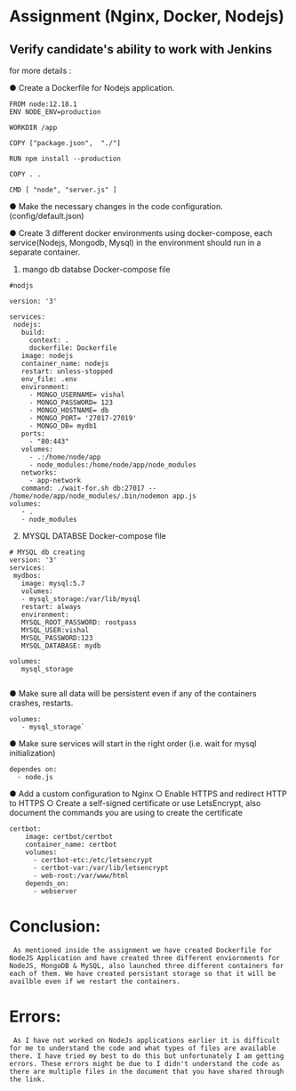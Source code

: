 # Assignment (Nginx, Docker, Nodejs)
## Verify candidate's ability to work with Jenkins
for more details : 

● Create a Dockerfile for Nodejs application.

~~~
FROM node:12.18.1
ENV NODE_ENV=production

WORKDIR /app

COPY ["package.json",  "./"]

RUN npm install --production

COPY . .

CMD [ "node", "server.js" ]
~~~

● Make the necessary changes in the code configuration.
(config/default.json)


● Create 3 different docker environments using docker-compose, each
service(Nodejs, Mongodb, Mysql) in the environment should run in a
separate container.
1. mango db databse Docker-compose file
 ~~~
 #nodjs

version: '3'

services:
  nodejs:
    build:
      context: .
      dockerfile: Dockerfile
    image: nodejs
    container_name: nodejs
    restart: unless-stopped
    env_file: .env
    environment:
      - MONGO_USERNAME= vishal
      - MONGO_PASSWORD= 123
      - MONGO_HOSTNAME= db
      - MONGO_PORT= '27017-27019'
      - MONGO_DB= mydb1
    ports:
      - "80:443"
    volumes:
      - .:/home/node/app
      - node_modules:/home/node/app/node_modules
    networks:
      - app-network
    command: ./wait-for.sh db:27017 -- /home/node/app/node_modules/.bin/nodemon app.js
volumes:
	- .
	- node_modules
 ~~~
2.  MYSQL DATABSE Docker-compose file
 ~~~
 # MYSQL db creating
version: '3'  
services:
  mydbos:
    image: mysql:5.7
    volumes:
	- mysql_storage:/var/lib/mysql
    restart: always
    environment:
	MYSQL_ROOT_PASSWORD: rootpass
	MYSQL_USER:vishal
	MYSQL_PASSWORD:123
	MYSQL_DATABASE: mydb

volumes:
    mysql_storage		
    
 ~~~
● Make sure all data will be persistent even if any of the containers crashes,
restarts.
~~~
volumes:
   - mysql_storage`
 ~~~  
● Make sure services will start in the right order (i.e. wait for mysql
initialization)
~~~
dependes on:
  - node.js
 ~~~
● Add a custom configuration to Nginx
○ Enable HTTPS and redirect HTTP to HTTPS
○ Create a self-signed certificate or use LetsEncrypt, also document
the commands you are using to create the certificate
~~~
certbot:
    image: certbot/certbot
    container_name: certbot
    volumes:
      - certbot-etc:/etc/letsencrypt
      - certbot-var:/var/lib/letsencrypt
      - web-root:/var/www/html
    depends_on:
      - webserver
  ~~~

# Conclusion:
     As mentioned inside the assignment we have created Dockerfile for NodeJS Application and have created three different enviornments for NodeJS, MongoDB & MySQL, also launched three different containers for each of them. We have created persistant storage so that it will be availble even if we restart the containers.
     
# Errors:
     As I have not worked on NodeJs applications earlier it is difficult for me to understand the code and what types of files are available there. I have tried my best to do this but unfortunately I am getting errors. These errors might be due to I didn't understand the code as there are multiple files in the document that you have shared through the link.


